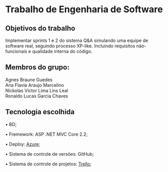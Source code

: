# Trabalho de Engenharia de Software

## Objetivos do trabalho
Implementar sprints 1 e 2  do sistema Q&A simulando uma equipe de software real, seguindo processo XP-like. Incluindo requisitos não-funcionais e qualidade interna do código.

## Membros do grupo:
Agnes Braune Guedes  
Ana Flavia Araujo Marcelino  
Nickolas Victor Lima Lins Leal  
Ronaldo Lucas Garcia Chaves  

## Tecnologia escolhida
<p>•	BD;</p>
<p>•	Fremework: ASP .NET MVC Core 2.2;</p>
<p>•	Deploy: <a href="http://engsoftwareforum.azurewebsites.net"target="_blank">Azure</a>;</p>
<p>•	Sistema de controle de versões: GitHub;</p>
<p>•	Sistema de controle de projetos: 
<a href="https://trello.com/b/DQ5oxdZd/trabalho-de-eng-de-software" target="_blank">Trello</a>;</p>



